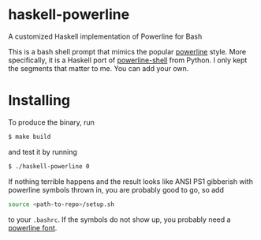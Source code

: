 # haskell-powerline
A customized Haskell implementation of Powerline for Bash

This is a bash shell prompt that mimics the popular [powerline](https://github.com/powerline/powerline) style.
More specifically, it is a Haskell port of [powerline-shell](https://github.com/banga/powerline-shell) from Python.
I only kept the segments that matter to me. You can add your own.

# Installing
To produce the binary, run
```bash
$ make build
```
and test it by running
```bash
$ ./haskell-powerline 0
```
If nothing terrible happens and the result looks like ANSI PS1 gibberish with powerline symbols thrown in,
you are probably good to go, so add
```bash
source <path-to-repo>/setup.sh
```
to your `.bashrc`. If the symbols do not show up, you probably need a [powerline font](https://github.com/powerline/fonts).
